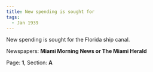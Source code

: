 ```yaml
---  
title: New spending is sought for  
tags:  
  - Jan 1939  
---  
```

  
New spending is sought for the Florida ship canal.  
  
Newspapers: **Miami Morning News or The Miami Herald**  
  
Page: **1**, Section: **A** 
